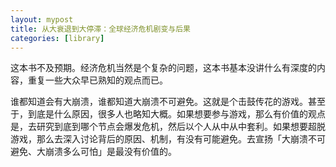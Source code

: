 ```yaml
---
layout: mypost
title: 从大衰退到大停滞：全球经济危机剧变与后果
categories: [library]
---
```


这本书不及预期。经济危机当然是个复杂的问题，这本书基本没讲什么有深度的内容，重复一些大众早已熟知的观点而已。

谁都知道会有大崩溃，谁都知道大崩溃不可避免。这就是个击鼓传花的游戏。甚至于，到底是什么原因，很多人也略知大概。如果想要参与游戏，那么有价值的观点是，去研究到底到哪个节点会爆发危机，然后以个人从中从中套利。如果想要超脱游戏，那么去深入讨论背后的原因、机制，有没有可能避免。去宣扬「大崩溃不可避免、大崩溃多么可怕」是最没有价值的。
